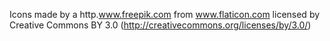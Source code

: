 Icons made by a  http.www.freepik.com
from www.flaticon.com
licensed by Creative Commons BY 3.0 (http://creativecommons.org/licenses/by/3.0/)